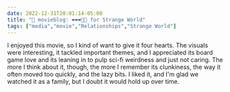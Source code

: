 ---date: 2022-12-31T20:01:14-05:00title: "🍿 movieblog: ❤️❤️❤️🖤🖤 for Strange World"tags: ["media","movie","Relationships","Strange World"]---I enjoyed this movie, so I kind of want to give it four hearts. The visuals were interesting, it tackled important themes, and I appreciated its board game love and its leaning in to pulp sci-fi weirdness and just not caring. The more I think about it, though, the more I remember its clunkiness, the way it often moved too quickly, and the lazy bits. I liked it, and I'm glad we watched it as a family, but I doubt it would hold up over time.